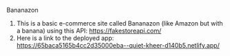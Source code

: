 Bananazon

1. This is a basic e-commerce site called Bananazon (like Amazon but with a banana)
   using this API: https://fakestoreapi.com/
2. Here is a link to the deployed app: https://65baca5165b4cc2d35000eba--quiet-kheer-d140b5.netlify.app/
